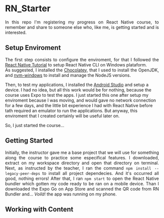 # RN_Starter
<p align='justify'>
In this repo I'm registering my progress on React Native course, to remember and share to someone else who, like me, is getting started and is interested.<br/>
</p>
<h2>Setup Enviroment</h2>
<p align='justify'>
The first step consists to configure the enviroment, for that I followed the <a href="https://reactnative.dev/docs/environment-setup">React Native Tutorial</a> to setup React Native CLI on Windows plataform. <br/>
As suggested, I installed the <a href="https://chocolatey.org/install">Chocolatey</a>, that I used to install the OpenJDK, and <a href="https://github.com/coreybutler/nvm-windows">nvm-windows</a> to install and manage the NodeJS versions.<br/>

Then, to test my applications, I installed the <a href="https://developer.android.com/studio">Android Studio</a> and setup a device. I had no idea, but all this work would be for nothing, because the course uses Expo to test the apps. I just started this one after setup my enviroment because I was moving, and would gave no network connection for a few days, and the little bit experience I had with React Native before tath required an emulator to run the applications. But anyway, this enviroment that I created certainly will be useful later on.
  
So, I just started the course...
</p>
<h2>Getting Started</h2>
<p align='justify'>
Initially, the instructor gave me a base project that we will use for something along the course to practice some especifical features. I downloaded, extract on my workspace directory and open that directory on terminal. Next, as instructed by the teacher, I ran the command <code>npm install --legacy-peer-deps</code> to install all project dependecies. And it's occurred all good, nothing errors! After that, I ran <code>npm start</code> to open the React Native bundler which gotten my code ready to be ran on a mobile device. Than I downloaded the Expo Go on App Store and scanned the QR code from RN Bundler and... <i>Voilà</i>! the app was running on my phone.
</p>
<h2>Working with Content</h2>
